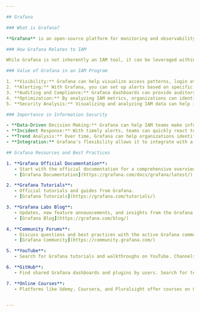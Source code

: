 ```yaml
---

## Grafana

### What is Grafana?

**Grafana** is an open-source platform for monitoring and observability. It allows users to query, visualize, alert on, and understand metrics from a variety of data sources, such as databases, logs, and external APIs. Grafana provides a comprehensive set of visualization tools, dashboards, and alerting capabilities.

### How Grafana Relates to IAM

While Grafana is not inherently an IAM tool, it can be leveraged within an IAM program to provide insights, analytics, and monitoring. By integrating Grafana with IAM systems and data sources, organizations can gain valuable insights into user behavior, access patterns, and potential security risks.

### Value of Grafana in an IAM Program

1. **Visibility:** Grafana can help visualize access patterns, login attempts, and user activity, offering insights into how users interact with resources.
2. **Alerting:** With Grafana, you can set up alerts based on specific IAM-related metrics, such as failed login attempts or unusual access patterns, aiding in rapid response to potential threats.
3. **Auditing and Compliance:** Grafana dashboards can provide auditors with clear visuals of access controls, user behavior, and system health.
4. **Optimization:** By analyzing IAM metrics, organizations can identify inefficiencies or bottlenecks in their IAM processes and optimize accordingly.
5. **Security Analysis:** Visualizing and analyzing IAM data can help in detecting patterns that may indicate breaches, misuse, or insider threats.

### Importance in Information Security

- **Data-Driven Decision Making:** Grafana can help IAM teams make informed decisions based on real-time data and trends.
- **Incident Response:** With timely alerts, teams can quickly react to potential security incidents related to user access or behavior.
- **Trend Analysis:** Over time, Grafana can help organizations identify and respond to long-term trends in user behavior and access.
- **Integration:** Grafana's flexibility allows it to integrate with a multitude of data sources, making it adaptable to various IAM solutions and infrastructures.

## Grafana Resources and Best Practices

1. **Grafana Official Documentation**: 
   - Start with the official documentation for a comprehensive overview.
   - [Grafana Documentation](https://grafana.com/docs/grafana/latest/)

2. **Grafana Tutorials**: 
   - Official tutorials and guides from Grafana.
   - [Grafana Tutorials](https://grafana.com/tutorials/)

3. **Grafana Labs Blog**: 
   - Updates, new feature announcements, and insights from the Grafana team.
   - [Grafana Blog](https://grafana.com/blog/)

4. **Community Forums**: 
   - Discuss questions and best practices with the active Grafana community.
   - [Grafana Community](https://community.grafana.com/)

5. **YouTube**: 
   - Search for Grafana tutorials and walkthroughs on YouTube. Channels such as Grafana Labs and other DevOps-focused creators often cover Grafana topics.

6. **GitHub**: 
   - Find shared Grafana dashboards and plugins by users. Search for terms like "Grafana dashboard" on GitHub.

7. **Online Courses**: 
   - Platforms like Udemy, Coursera, and Pluralsight offer courses on Grafana and related tools.


---
```



